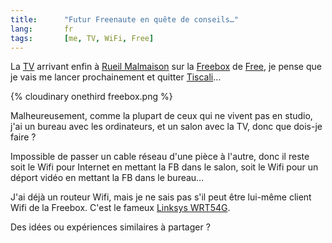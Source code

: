 ```yaml
---
title:      "Futur Freenaute en quête de conseils…"
lang:       fr
tags:       [me, TV, WiFi, Free]
---
```


La [TV](http://adsl.free.fr/tv/) arrivant enfin à [Rueil Malmaison](http://adsl.free.fr/degroup/92.html) sur la [Freebox](http://adsl.free.fr/) de [Free](http://free.fr/), je pense que je vais me lancer prochainement et quitter [Tiscali](/2005/02/tiscali-auto-explose-ses-quotas-de-mail.html)…

{% cloudinary onethird freebox.png %}

Malheureusement, comme la plupart de ceux qui ne vivent pas en studio, j'ai un bureau avec les ordinateurs, et un salon avec la TV, donc que dois-je faire ?

Impossible de passer un cable réseau d'une pièce à l'autre, donc il reste soit le Wifi pour Internet en mettant la FB dans le salon, soit le Wifi pour un déport vidéo en mettant la FB dans le bureau…

J'ai déjà un routeur Wifi, mais je ne sais pas s'il peut être lui-même client Wifi de la Freebox. C'est le fameux [Linksys WRT54G](http://www.linksys.com/international/product.asp?coid=15&ipid=218).

Des idées ou expériences similaires à partager ?
